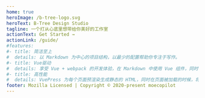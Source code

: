 ```yaml
---
home: true
heroImage: /b-tree-logo.svg
heroText: B-Tree Design Studio
tagline: 一个打从心底里想带给你美好的工作室
actionText: Get Started →
actionLink: /guide/
#features:
#- title: 简洁至上
#  details: 以 Markdown 为中心的项目结构，以最少的配置帮助你专注于写作。
#- title: Vue驱动
#  details: 享受 Vue + webpack 的开发体验，在 Markdown 中使用 Vue 组件，同时可以使用 Vue 来开发自定义主题。
#- title: 高性能
#  details: VuePress 为每个页面预渲染生成静态的 HTML，同时在页面被加载的时候，将作为 SPA 运行。
footer: Mozilla Licensed | Copyright © 2020-present moecopilot
---
```

